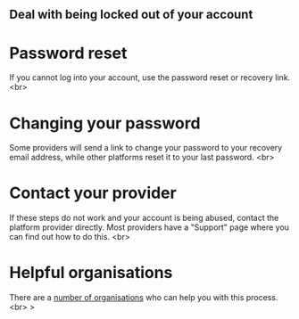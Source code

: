 
## Deal with being locked out of your account

# Password reset
If you cannot log into your account, use the password reset or recovery link.
&lt;br&gt;
# Changing your password
Some providers will send a link to change your password to your recovery email address, while other platforms reset it to your last password.
&lt;br&gt;
# Contact your provider
If these steps do not work and your account is being abused, contact the platform provider directly. Most providers have a &quot;Support&quot; page where you can find out how to do this.
&lt;br&gt;
# Helpful organisations
There are a [number of organisations](en/topics/practice-1-emergencies/1-seeking-help/3-5-learn.md) who can help you with this process.
&lt;br&gt;
&gt;   
